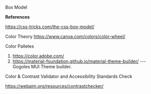 Box Model


**References**

https://css-tricks.com/the-css-box-model/

Color Theory
https://www.canva.com/colors/color-wheel/

Color Palletes

1) https://color.adobe.com/
2) https://material-foundation.github.io/material-theme-builder/  --- Gogoles MUI Theme builder.

Color & Contrast Validator and Accessibility Standards Check

https://webaim.org/resources/contrastchecker/
